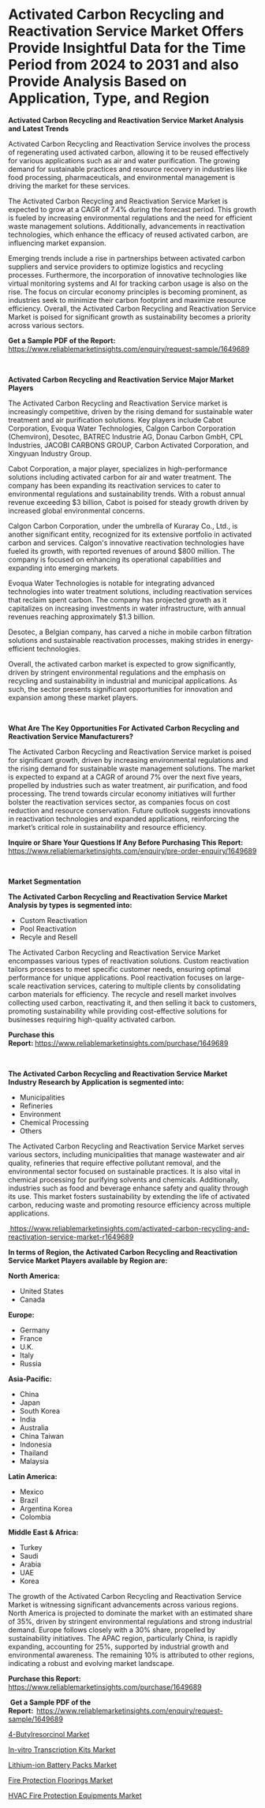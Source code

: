 <p><h1>Activated Carbon Recycling and Reactivation Service Market Offers Provide Insightful Data for the Time Period from 2024 to 2031 and also Provide Analysis Based on Application, Type, and Region</h1></p><p><strong>Activated Carbon Recycling and Reactivation Service Market Analysis and Latest Trends</strong></p>
<p><p>Activated Carbon Recycling and Reactivation Service involves the process of regenerating used activated carbon, allowing it to be reused effectively for various applications such as air and water purification. The growing demand for sustainable practices and resource recovery in industries like food processing, pharmaceuticals, and environmental management is driving the market for these services. </p><p>The Activated Carbon Recycling and Reactivation Service Market is expected to grow at a CAGR of 7.4% during the forecast period. This growth is fueled by increasing environmental regulations and the need for efficient waste management solutions. Additionally, advancements in reactivation technologies, which enhance the efficacy of reused activated carbon, are influencing market expansion. </p><p>Emerging trends include a rise in partnerships between activated carbon suppliers and service providers to optimize logistics and recycling processes. Furthermore, the incorporation of innovative technologies like virtual monitoring systems and AI for tracking carbon usage is also on the rise. The focus on circular economy principles is becoming prominent, as industries seek to minimize their carbon footprint and maximize resource efficiency. Overall, the Activated Carbon Recycling and Reactivation Service Market is poised for significant growth as sustainability becomes a priority across various sectors.</p></p>
<p><strong>Get a Sample PDF of the Report:&nbsp;</strong> <a href="https://www.reliablemarketinsights.com/enquiry/request-sample/1649689?utm_campaign=1684&utm_medium=2&utm_source=Github&utm_content=ia&utm_term=15102024&utm_id=activated-carbon-recycling-and-reactivation-service">https://www.reliablemarketinsights.com/enquiry/request-sample/1649689</a></p>
<p>&nbsp;</p>
<p><strong>Activated Carbon Recycling and Reactivation Service Major Market Players</strong></p>
<p><p>The Activated Carbon Recycling and Reactivation Service market is increasingly competitive, driven by the rising demand for sustainable water treatment and air purification solutions. Key players include Cabot Corporation, Evoqua Water Technologies, Calgon Carbon Corporation (Chemviron), Desotec, BATREC Industrie AG, Donau Carbon GmbH, CPL Industries, JACOBI CARBONS GROUP, Carbon Activated Corporation, and Xingyuan Industry Group.</p><p>Cabot Corporation, a major player, specializes in high-performance solutions including activated carbon for air and water treatment. The company has been expanding its reactivation services to cater to environmental regulations and sustainability trends. With a robust annual revenue exceeding $3 billion, Cabot is poised for steady growth driven by increased global environmental concerns.</p><p>Calgon Carbon Corporation, under the umbrella of Kuraray Co., Ltd., is another significant entity, recognized for its extensive portfolio in activated carbon and services. Calgon's innovative reactivation technologies have fueled its growth, with reported revenues of around $800 million. The company is focused on enhancing its operational capabilities and expanding into emerging markets.</p><p>Evoqua Water Technologies is notable for integrating advanced technologies into water treatment solutions, including reactivation services that reclaim spent carbon. The company has projected growth as it capitalizes on increasing investments in water infrastructure, with annual revenues reaching approximately $1.3 billion.</p><p>Desotec, a Belgian company, has carved a niche in mobile carbon filtration solutions and sustainable reactivation processes, making strides in energy-efficient technologies.</p><p>Overall, the activated carbon market is expected to grow significantly, driven by stringent environmental regulations and the emphasis on recycling and sustainability in industrial and municipal applications. As such, the sector presents significant opportunities for innovation and expansion among these market players.</p></p>
<p>&nbsp;</p>
<p><strong>What Are The Key Opportunities For Activated Carbon Recycling and Reactivation Service Manufacturers?</strong></p>
<p><p>The Activated Carbon Recycling and Reactivation Service market is poised for significant growth, driven by increasing environmental regulations and the rising demand for sustainable waste management solutions. The market is expected to expand at a CAGR of around 7% over the next five years, propelled by industries such as water treatment, air purification, and food processing. The trend towards circular economy initiatives will further bolster the reactivation services sector, as companies focus on cost reduction and resource conservation. Future outlook suggests innovations in reactivation technologies and expanded applications, reinforcing the market’s critical role in sustainability and resource efficiency.</p></p>
<p><strong>Inquire or Share Your Questions If Any Before Purchasing This Report:</strong> <a href="https://www.reliablemarketinsights.com/enquiry/pre-order-enquiry/1649689?utm_campaign=1684&utm_medium=2&utm_source=Github&utm_content=ia&utm_term=15102024&utm_id=activated-carbon-recycling-and-reactivation-service">https://www.reliablemarketinsights.com/enquiry/pre-order-enquiry/1649689</a></p>
<p>&nbsp;</p>
<p><strong>Market Segmentation</strong></p>
<p><strong>The Activated Carbon Recycling and Reactivation Service Market Analysis by types is segmented into:</strong></p>
<p><ul><li>Custom Reactivation</li><li>Pool Reactivation</li><li>Recyle and Resell</li></ul></p>
<p><p>The Activated Carbon Recycling and Reactivation Service Market encompasses various types of reactivation solutions. Custom reactivation tailors processes to meet specific customer needs, ensuring optimal performance for unique applications. Pool reactivation focuses on large-scale reactivation services, catering to multiple clients by consolidating carbon materials for efficiency. The recycle and resell market involves collecting used carbon, reactivating it, and then selling it back to customers, promoting sustainability while providing cost-effective solutions for businesses requiring high-quality activated carbon.</p></p>
<p><strong>Purchase this Report:&nbsp;</strong><a href="https://www.reliablemarketinsights.com/purchase/1649689?utm_campaign=1684&utm_medium=2&utm_source=Github&utm_content=ia&utm_term=15102024&utm_id=activated-carbon-recycling-and-reactivation-service">https://www.reliablemarketinsights.com/purchase/1649689</a></p>
<p>&nbsp;</p>
<p><strong>The Activated Carbon Recycling and Reactivation Service Market Industry Research by Application is segmented into:</strong></p>
<p><ul><li>Municipalities</li><li>Refineries</li><li>Environment</li><li>Chemical Processing</li><li>Others</li></ul></p>
<p><p>The Activated Carbon Recycling and Reactivation Service Market serves various sectors, including municipalities that manage wastewater and air quality, refineries that require effective pollutant removal, and the environmental sector focused on sustainable practices. It is also vital in chemical processing for purifying solvents and chemicals. Additionally, industries such as food and beverage enhance safety and quality through its use. This market fosters sustainability by extending the life of activated carbon, reducing waste and promoting resource efficiency across multiple applications.</p></p>
<p><a href="https://www.reliablemarketinsights.com/activated-carbon-recycling-and-reactivation-service-market-r1649689?utm_campaign=1684&utm_medium=2&utm_source=Github&utm_content=ia&utm_term=15102024&utm_id=activated-carbon-recycling-and-reactivation-service">&nbsp;https://www.reliablemarketinsights.com/activated-carbon-recycling-and-reactivation-service-market-r1649689</a></p>
<p><strong>In terms of Region, the Activated Carbon Recycling and Reactivation Service Market Players available by Region are:</strong></p>
<p>
    <p> <strong> North America: </strong>
        <ul>
            <li>United States</li>
            <li>Canada</li>
        </ul>
        </p> 
    <p> <strong> Europe: </strong>
        <ul>
            <li>Germany</li>
            <li>France</li>
            <li>U.K.</li>
            <li>Italy</li>
            <li>Russia</li>
        </ul>
        </p> 
    <p> <strong> Asia-Pacific: </strong>
        <ul>
            <li>China</li>
            <li>Japan</li>
            <li>South Korea</li>
            <li>India</li>
            <li>Australia</li>
            <li>China Taiwan</li>
            <li>Indonesia</li>
            <li>Thailand</li>
            <li>Malaysia</li>
        </ul>
        </p> 
    <p> <strong> Latin America: </strong>
        <ul>
            <li>Mexico</li>
            <li>Brazil</li>
            <li>Argentina Korea</li>
            <li>Colombia</li>
        </ul>
        </p> 
    <p> <strong> Middle East & Africa: </strong>
        <ul>
            <li>Turkey</li>
            <li>Saudi</li>
            <li>Arabia</li>
            <li>UAE</li>
            <li>Korea</li>
        </ul>
    </p>
    </p>
<p><p>The growth of the Activated Carbon Recycling and Reactivation Service Market is witnessing significant advancements across various regions. North America is projected to dominate the market with an estimated share of 35%, driven by stringent environmental regulations and strong industrial demand. Europe follows closely with a 30% share, propelled by sustainability initiatives. The APAC region, particularly China, is rapidly expanding, accounting for 25%, supported by industrial growth and environmental awareness. The remaining 10% is attributed to other regions, indicating a robust and evolving market landscape.</p></p>
<p><strong>Purchase this Report: </strong><a href="https://www.reliablemarketinsights.com/purchase/1649689?utm_campaign=1684&utm_medium=2&utm_source=Github&utm_content=ia&utm_term=15102024&utm_id=activated-carbon-recycling-and-reactivation-service">https://www.reliablemarketinsights.com/purchase/1649689</a></p>
<p>&nbsp;<strong>Get a Sample PDF of the Report:&nbsp;&nbsp;</strong><a href="https://www.reliablemarketinsights.com/enquiry/request-sample/1649689?utm_campaign=1684&utm_medium=2&utm_source=Github&utm_content=ia&utm_term=15102024&utm_id=activated-carbon-recycling-and-reactivation-service">https://www.reliablemarketinsights.com/enquiry/request-sample/1649689</a></p>
<p><strong></strong></p>
<p><p><a href="https://www.linkedin.com/pulse/market-forecasting-change-global-4-butylresorcinol-dynamics-dxboe?trk=public_post_embed_feed-article-content&utm_campaign=1684&utm_medium=2&utm_source=Github&utm_content=ia&utm_term=15102024&utm_id=activated-carbon-recycling-and-reactivation-service">4-Butylresorcinol Market</a></p><p><a href="https://www.linkedin.com/pulse/future-trends-global-in-vitro-transcription-kits-market-insights-qp45e?trk=public_post_embed_feed-article-content&utm_campaign=1684&utm_medium=2&utm_source=Github&utm_content=ia&utm_term=15102024&utm_id=activated-carbon-recycling-and-reactivation-service">In-vitro Transcription Kits Market</a></p><p><a href="https://www.linkedin.com/pulse/competitive-intelligence-lithium-ion-battery-packs-market-key-rtmpf?trk=public_post_embed_feed-article-content&utm_campaign=1684&utm_medium=2&utm_source=Github&utm_content=ia&utm_term=15102024&utm_id=activated-carbon-recycling-and-reactivation-service">Lithium-ion Battery Packs Market</a></p><p><a href="https://www.linkedin.com/pulse/global-fire-protection-floorings-market-size-share-analysis-gve4f?utm_campaign=1684&utm_medium=2&utm_source=Github&utm_content=ia&utm_term=15102024&utm_id=activated-carbon-recycling-and-reactivation-service">Fire Protection Floorings Market</a></p><p><a href="https://www.linkedin.com/pulse/global-hvac-fire-protection-equipments-market-trends-forecasts-8fgve?trk=public_post_embed_feed-article-content&utm_campaign=1684&utm_medium=2&utm_source=Github&utm_content=ia&utm_term=15102024&utm_id=activated-carbon-recycling-and-reactivation-service">HVAC Fire Protection Equipments Market</a></p></p>